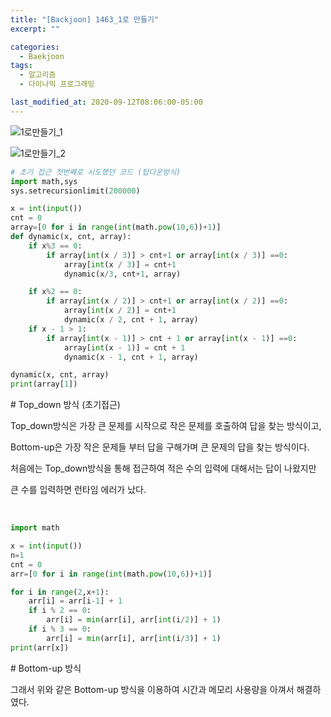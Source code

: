 ```yaml
---
title: "[Backjoon] 1463_1로 만들기"
excerpt: ""

categories:
  - Baekjoon
tags:
  - 알고리즘
  - 다이나믹 프로그래밍

last_modified_at: 2020-09-12T08:06:00-05:00
---
```


![1로만들기_1](https://user-images.githubusercontent.com/57481424/92944416-e7389580-f48e-11ea-8a1f-cbad086b91c6.PNG)



![1로만들기_2](https://user-images.githubusercontent.com/57481424/92944419-e7d12c00-f48e-11ea-9924-b150b13b19d0.PNG)

```python
# 초기 접근 첫번째로 시도했던 코드 (탑다운방식)
import math,sys
sys.setrecursionlimit(200000)

x = int(input())
cnt = 0
array=[0 for i in range(int(math.pow(10,6))+1)]
def dynamic(x, cnt, array):
    if x%3 == 0:
        if array[int(x / 3)] > cnt+1 or array[int(x / 3)] ==0:
            array[int(x / 3)] = cnt+1
            dynamic(x/3, cnt+1, array)

    if x%2 == 0:
        if array[int(x / 2)] > cnt+1 or array[int(x / 2)] ==0:
            array[int(x / 2)] = cnt+1
            dynamic(x / 2, cnt + 1, array)
    if x - 1 > 1:
        if array[int(x - 1)] > cnt + 1 or array[int(x - 1)] ==0:
            array[int(x - 1)] = cnt + 1
            dynamic(x - 1, cnt + 1, array)

dynamic(x, cnt, array)
print(array[1])
```

\# Top_down 방식 (초기접근)

Top_down방식은 가장 큰 문제를 시작으로 작은 문제를 호출하여 답을 찾는 방식이고,

Bottom-up은 가장 작은 문제들 부터 답을 구해가며 큰 문제의 답을 찾는 방식이다.



처음에는 Top_down방식을 통해 접근하여 적은 수의 입력에 대해서는 답이 나왔지만

큰 수를 입력하면 런타임 에러가 났다.

<br>

```python
import math

x = int(input())
n=1
cnt = 0
arr=[0 for i in range(int(math.pow(10,6))+1)]

for i in range(2,x+1):
    arr[i] = arr[i-1] + 1
    if i % 2 == 0:
        arr[i] = min(arr[i], arr[int(i/2)] + 1)
    if i % 3 == 0:
        arr[i] = min(arr[i], arr[int(i/3)] + 1)
print(arr[x])
```

\# Bottom-up 방식

그래서 위와 같은 Bottom-up 방식을 이용하여 시간과 메모리 사용량을 아껴서 해결하였다.